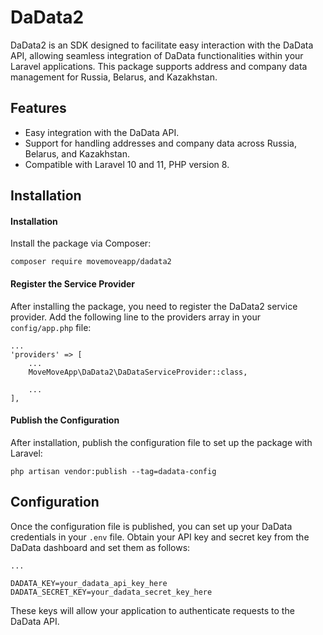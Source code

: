 # DaData2

DaData2 is an SDK designed to facilitate easy interaction with the DaData API, allowing seamless integration of DaData functionalities within your Laravel applications. This package supports address and company data management for Russia, Belarus, and Kazakhstan.

## Features

 - Easy integration with the DaData API.
 - Support for handling addresses and company data across Russia, Belarus, and Kazakhstan.
 - Compatible with Laravel 10 and 11, PHP version 8.

## Installation

#### Installation

Install the package via Composer:

```shell
composer require movemoveapp/dadata2
```

#### Register the Service Provider
After installing the package, you need to register the DaData2 service provider. Add the following line to the providers array in your `config/app.php` file:

```phpt
...
'providers' => [
    ...
    MoveMoveApp\DaData2\DaDataServiceProvider::class,
    
    ...
],
```

#### Publish the Configuration

After installation, publish the configuration file to set up the package with Laravel:

```shell
php artisan vendor:publish --tag=dadata-config
```

## Configuration

Once the configuration file is published, you can set up your DaData credentials in your `.env` file. Obtain your API key and secret key from the DaData dashboard and set them as follows:

```phpt
...

DADATA_KEY=your_dadata_api_key_here
DADATA_SECRET_KEY=your_dadata_secret_key_here
```

These keys will allow your application to authenticate requests to the DaData API.
